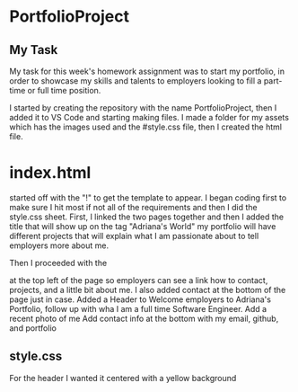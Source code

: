 # PortfolioProject

## My Task

My task for this week's homework assignment was to start my portfolio, in order to showcase my skills and talents to employers looking to fill a part-time or full time position.

I started by creating the repository with the name PortfolioProject, then I added it to VS Code and starting making files. I made a folder for my assets which has the images used and the #style.css file, then I created the html file.

# index.html
started off with the "!" to get the <!Doctype html> template to appear. I began coding first to make sure I hit most if not all of the requirements and then I did the style.css sheet. First, I linked the two pages together and then I added the title that will show up on the tag "Adriana's World"  my portfolio will have different projects that will explain what I am passionate about to tell employers more about me. 

Then I proceeded with the <Nav> at the top left of the page so employers can see a link how to contact, projects, and a little bit about me. I also added contact at the bottom of the page just in case. 
Added a Header to Welcome employers to Adriana's Portfolio, follow up with wha I am a full time Software Engineer. 
Add a recent photo of me
Add contact info at the bottom with my email, github, and portfolio

# style.css
For the header I wanted it centered with a yellow background